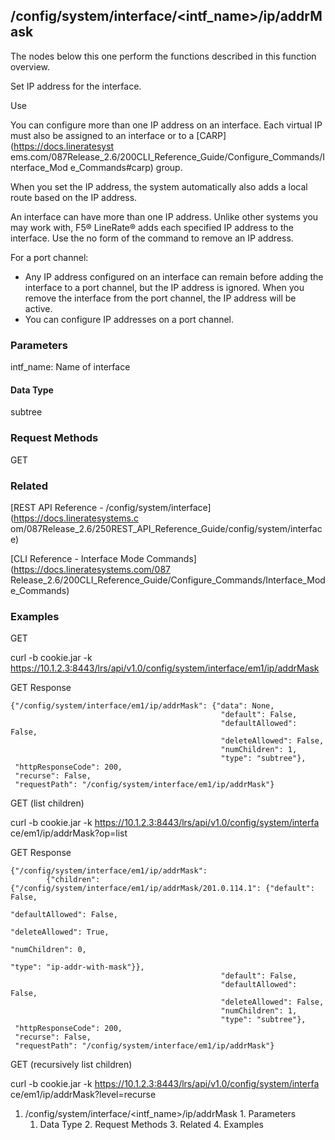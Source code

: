 ## /config/system/interface/<intf_name>/ip/addrMask

The nodes below this one perform the functions described in this function
overview.

Set IP address for the interface.

Use

You can configure more than one IP address on an interface. Each virtual IP
must also be assigned to an interface or to a [CARP](https://docs.lineratesyst
ems.com/087Release_2.6/200CLI_Reference_Guide/Configure_Commands/Interface_Mod
e_Commands#carp) group.

When you set the IP address, the system automatically also adds a local route
based on the IP address.

An interface can have more than one IP address. Unlike other systems you may
work with, F5® LineRate® adds each specified IP address to the interface. Use
the no form of the command to remove an IP address.

For a port channel:

  * Any IP address configured on an interface can remain before adding the interface to a port channel, but the IP address is ignored. When you remove the interface from the port channel, the IP address will be active.
  * You can configure IP addresses on a port channel.

### Parameters

intf_name: Name of interface

#### Data Type

subtree

### Request Methods

GET

### Related

[REST API Reference - /config/system/interface](https://docs.lineratesystems.c
om/087Release_2.6/250REST_API_Reference_Guide/config/system/interface)

[CLI Reference - Interface Mode Commands](https://docs.lineratesystems.com/087
Release_2.6/200CLI_Reference_Guide/Configure_Commands/Interface_Mode_Commands)

### Examples

GET

curl -b cookie.jar -k
https://10.1.2.3:8443/lrs/api/v1.0/config/system/interface/em1/ip/addrMask

GET Response

    
    {"/config/system/interface/em1/ip/addrMask": {"data": None,
                                                   "default": False,
                                                   "defaultAllowed": False,
                                                   "deleteAllowed": False,
                                                   "numChildren": 1,
                                                   "type": "subtree"},
     "httpResponseCode": 200,
     "recurse": False,
     "requestPath": "/config/system/interface/em1/ip/addrMask"}
    

GET (list children)

curl -b cookie.jar -k https://10.1.2.3:8443/lrs/api/v1.0/config/system/interfa
ce/em1/ip/addrMask?op=list

GET Response

    
    {"/config/system/interface/em1/ip/addrMask": 
            {"children": {"/config/system/interface/em1/ip/addrMask/201.0.114.1": {"default": False,
                                                                                   "defaultAllowed": False,
                                                                                   "deleteAllowed": True,
                                                                                   "numChildren": 0,
                                                                                   "type": "ip-addr-with-mask"}},
                                                   "default": False,
                                                   "defaultAllowed": False,
                                                   "deleteAllowed": False,
                                                   "numChildren": 1,
                                                   "type": "subtree"},
     "httpResponseCode": 200,
     "recurse": False,
     "requestPath": "/config/system/interface/em1/ip/addrMask"}
    

GET (recursively list children)

curl -b cookie.jar -k https://10.1.2.3:8443/lrs/api/v1.0/config/system/interfa
ce/em1/ip/addrMask?level=recurse

  1. /config/system/interface/<intf_name>/ip/addrMask
    1. Parameters
      1. Data Type
    2. Request Methods
    3. Related
    4. Examples

